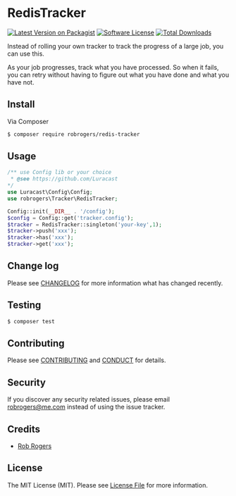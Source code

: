 # RedisTracker

[![Latest Version on Packagist][ico-version]][link-packagist]
[![Software License][ico-license]](LICENSE.md)
[![Total Downloads][ico-downloads]][link-downloads]

Instead of rolling your own tracker to track the progress of a large job, you can use this.

As your job progresses, track what you have processed. So when it fails, you can retry without having to figure out 
what you have done and what you have not.


## Install

Via Composer

``` bash
$ composer require robrogers/redis-tracker
```

## Usage

``` php
/** use Config lib or your choice
 * @see https://github.com/Luracast
*/
use Luracast\Config\Config;
use robrogers\Tracker\RedisTracker;

Config::init(__DIR__ . '/config');
$config = Config::get('tracker.config');
$tracker = RedisTracker::singleton('your-key',1);
$tracker->push('xxx');
$tracker->has('xxx');
$tracker->get('xxx');
```

## Change log

Please see [CHANGELOG](CHANGELOG.md) for more information what has changed recently.

## Testing

``` bash
$ composer test
```

## Contributing

Please see [CONTRIBUTING](CONTRIBUTING.md) and [CONDUCT](CONDUCT.md) for details.

## Security

If you discover any security related issues, please email robrogers@me.com instead of using the issue tracker.

## Credits

- [Rob Rogers][link-author]

## License

The MIT License (MIT). Please see [License File](LICENSE.md) for more information.

[ico-version]: https://img.shields.io/packagist/v/robrogers/redis-tracker.svg?style=flat-square
[ico-license]: https://img.shields.io/badge/license-MIT-brightgreen.svg?style=flat-square
[ico-travis]: https://img.shields.io/travis/robrogers3/RedisTracker/master.svg?style=flat-square
[ico-scrutinizer]: https://img.shields.io/scrutinizer/coverage/g/robrogers3/RedisTracker.svg?style=flat-square
[ico-code-quality]: https://img.shields.io/scrutinizer/g/robrogers3/RedisTracker.svg?style=flat-square
[ico-downloads]: https://img.shields.io/packagist/dt/robrogers/redis-tracker.svg?style=flat-square

[link-packagist]: https://packagist.org/packages/robrogers/redis-tracker
[link-travis]: https://travis-ci.org/robrogers3/RedisTracker
[link-scrutinizer]: https://scrutinizer-ci.com/g/robrogers3/RedisTracker/code-structure
[link-code-quality]: https://scrutinizer-ci.com/g/robrogers3/RedisTracker
[link-downloads]: https://packagist.org/packages/robrogers/redis-tracker
[link-author]: https://github.com/robrogers3
[link-contributors]: ../../contributors
